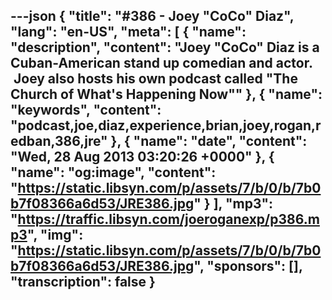 ---json
{
  "title": "#386 - Joey \"CoCo\" Diaz",
  "lang": "en-US",
  "meta": [
    {
      "name": "description",
      "content": "Joey \"CoCo\" Diaz is a Cuban-American stand up comedian and actor.  Joey also hosts his own podcast called \"The Church of What's Happening Now\""
    },
    {
      "name": "keywords",
      "content": "podcast,joe,diaz,experience,brian,joey,rogan,redban,386,jre"
    },
    {
      "name": "date",
      "content": "Wed, 28 Aug 2013 03:20:26 +0000"
    },
    {
      "name": "og:image",
      "content": "https://static.libsyn.com/p/assets/7/b/0/b/7b0b7f08366a6d53/JRE386.jpg"
    }
  ],
  "mp3": "https://traffic.libsyn.com/joeroganexp/p386.mp3",
  "img": "https://static.libsyn.com/p/assets/7/b/0/b/7b0b7f08366a6d53/JRE386.jpg",
  "sponsors": [],
  "transcription": false
}
---
<episode-header />

<timemark seconds="0" />

<transcribe-call-to-action />

<episode-footer />